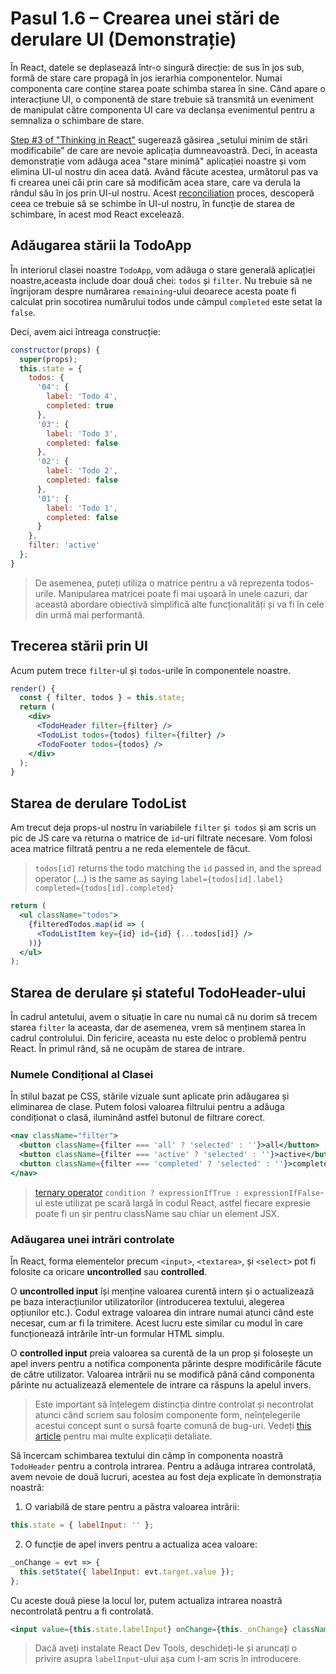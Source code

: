 # Pasul 1.6 – Crearea unei stări de derulare UI (Demonstrație)

În React, datele se deplasează într-o singură direcție: de sus în jos sub, formă de stare care propagă în jos ierarhia componentelor. Numai componenta care conține starea poate schimba starea în sine. Când apare o interacțiune UI, o componentă de stare trebuie să transmită un eveniment de manipulat către componenta UI care va declanșa evenimentul pentru a semnaliza o schimbare de stare.

[Step #3 of "Thinking in React"](https://reactjs.org/docs/thinking-in-react.html) sugerează găsirea „setului minim de stări modificabile” de care are nevoie aplicația dumneavoastră. Deci, în aceasta demonstrație vom adăuga acea "stare minimă"  aplicației noastre și vom elimina UI-ul nostru  din acea dată. Având făcute acestea, următorul pas va fi crearea unei căi prin care să modificăm acea stare, care va derula la rândul său în jos prin UI-ul nostru. Acest [reconciliation](https://reactjs.org/docs/reconciliation.html) proces, descoperă ceea ce trebuie să se schimbe în UI-ul nostru, în funcție de starea de schimbare, în acest mod React excelează.

## Adăugarea stării la TodoApp

În interiorul clasei noastre `TodoApp`, vom adăuga o stare generală aplicației noastre,aceasta include doar două chei: `todos` și `filter`. Nu trebuie să ne îngrijoram despre numărarea `remaining`-ului deoarece acesta poate fi calculat prin socotirea numărului todos unde câmpul `completed` este setat la `false`.

Deci, avem aici întreaga construcție:

```jsx
constructor(props) {
  super(props);
  this.state = {
    todos: {
      '04': {
        label: 'Todo 4',
        completed: true
      },
      '03': {
        label: 'Todo 3',
        completed: false
      },
      '02': {
        label: 'Todo 2',
        completed: false
      },
      '01': {
        label: 'Todo 1',
        completed: false
      }
    },
    filter: 'active'
  };
}
```

> De asemenea, puteți utiliza o matrice pentru a vă reprezenta todos-urile. Manipularea matricei poate fi mai ușoară în unele cazuri, dar această abordare obiectivă simplifică alte funcționalități și va fi în cele din urmă mai performantă.

## Trecerea stării prin UI

Acum putem trece `filter`-ul și `todos`-urile în componentele noastre.

```jsx
render() {
  const { filter, todos } = this.state;
  return (
    <div>
      <TodoHeader filter={filter} />
      <TodoList todos={todos} filter={filter} />
      <TodoFooter todos={todos} />
    </div>
  );
}
```

## Starea de derulare TodoList

Am trecut deja props-ul nostru în variabilele `filter` și` todos` și am scris un pic de JS care va returna o matrice de `id`-uri filtrate necesare. Vom folosi acea matrice filtrată pentru a ne reda elementele de făcut.

> `todos[id]` returns the todo matching the `id` passed in, and the spread operator (...) is the same as saying `label={todos[id].label} completed={todos[id].completed}`

```jsx
return (
  <ul className="todos">
    {filteredTodos.map(id => (
      <TodoListItem key={id} id={id} {...todos[id]} />
    ))}
  </ul>
);
```

## Starea de derulare și stateful TodoHeader-ului

În cadrul antetului, avem o situație în care nu numai că nu dorim să trecem starea `filter` la aceasta, dar de asemenea, vrem să menținem starea în cadrul controlului. Din fericire, aceasta nu este deloc o problemă pentru React. În primul rând, să ne ocupăm de starea de intrare.

### Numele Condițional al Clasei

În stilul bazat pe CSS, stările vizuale sunt aplicate prin adăugarea și eliminarea de clase. Putem folosi valoarea filtrului pentru a adăuga condiționat o clasă, iluminând astfel butonul de filtrare corect.

```jsx
<nav className="filter">
  <button className={filter === 'all' ? 'selected' : ''}>all</button>
  <button className={filter === 'active' ? 'selected' : ''}>active</button>
  <button className={filter === 'completed' ? 'selected' : ''}>completed</button>
</nav>
```

>  [ternary operator](https://developer.mozilla.org/en-US/docs/Web/JavaScript/Reference/Operators/Conditional_Operator) `condition ? expressionIfTrue : expressionIfFalse`-ul este utilizat pe scară largă în codul React, astfel fiecare expresie poate fi un șir pentru className sau chiar un element JSX.

### Adăugarea unei intrări controlate

În React, forma elementelor precum `<input>`, `<textarea>`, și `<select>` pot fi folosite ca oricare **uncontrolled** sau **controlled**.

O  **uncontrolled input** își menține valoarea curentă intern și o actualizează pe baza interacțiunilor utilizatorilor (introducerea textului, alegerea opțiunilor etc.). Codul extrage valoarea din intrare numai atunci când este necesar, cum ar fi la trimitere. Acest lucru este similar cu modul în care funcționează intrările într-un formular HTML simplu.

O **controlled input** preia valoarea sa curentă de la un prop și folosește un apel invers pentru a notifica componenta părinte despre modificările făcute de către utilizator. Valoarea intrării nu se modifică până când componenta părinte nu actualizează elementele de intrare ca răspuns la apelul invers.

> Este important să înțelegem distincția dintre controlat și necontrolat atunci când scriem sau folosim componente form, neînțelegerile acestui concept sunt o sursă foarte comună de bug-uri. Vedeți [this article](https://goshakkk.name/controlled-vs-uncontrolled-inputs-react/) pentru mai multe explicații detaliate.

Să încercam schimbarea textului din câmp în componenta noastră `TodoHeader` pentru a controla intrarea. Pentru a adăuga intrarea controlată, avem nevoie de două lucruri, acestea au fost deja explicate în demonstrația noastră:

1. O variabilă de stare pentru a păstra valoarea intrării:

```jsx
this.state = { labelInput: '' };
```

2. O funcție de apel invers pentru a actualiza acea valoare:

```jsx
_onChange = evt => {
  this.setState({ labelInput: evt.target.value });
};
```

Cu aceste două piese la locul lor, putem actualiza intrarea noastră necontrolată pentru a fi  controlată.

```jsx
<input value={this.state.labelInput} onChange={this._onChange} className="textfield" placeholder="add todo" />
```

> Dacă aveți instalate React Dev Tools, deschideți-le și aruncați o privire asupra `labelInput`-ului așa cum l-am scris în introducere.
